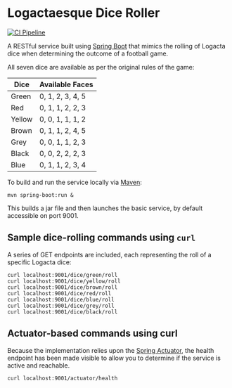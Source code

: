 # Logactaesque Dice Roller

[![CI Pipeline](https://github.com/logactaesque/dice-roller/actions/workflows/ci-pipeline.yml/badge.svg)](https://github.com/logactaesque/dice-roller/actions/workflows/ci-pipeline.yml)

A RESTful service built using [Spring Boot](https://spring.io/projects/spring-boot) that mimics the rolling of Logacta dice when determining the outcome of a football game.

All seven dice are available as per the original rules of the game:

| Dice  | Available Faces  |
|-------|------------------|
|Green  | 0, 1, 2, 3, 4, 5 |
|Red    | 0, 1, 1, 2, 2, 3 |
|Yellow | 0, 0, 1, 1, 1, 2 |
|Brown  | 0, 1, 1, 2, 4, 5 |
|Grey   | 0, 0, 1, 1, 2, 3 |
|Black  | 0, 0, 2, 2, 2, 3 |
|Blue   | 0, 1, 1, 2, 3, 4 |

To build and run the service locally via [Maven](https://maven.apache.org/):

    mvn spring-boot:run &

This builds a jar file and then launches the basic service, by default accessible on port 9001.

## Sample dice-rolling commands using `curl`
A series of GET endpoints are included, each representing the roll of a specific Logacta dice:

    curl localhost:9001/dice/green/roll
    curl localhost:9001/dice/yellow/roll
    curl localhost:9001/dice/brown/roll
    curl localhost:9001/dice/red/roll
    curl localhost:9001/dice/blue/roll
    curl localhost:9001/dice/grey/roll
    curl localhost:9001/dice/black/roll

## Actuator-based commands using curl
Because the implementation relies upon the [Spring Actuator](https://github.com/spring-projects/spring-boot/tree/master/spring-boot-project/spring-boot-actuator), the health endpoint has been made visible to allow you to determine if the service is active and reachable.

    curl localhost:9001/actuator/health
